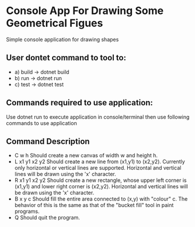 # Console App For Drawing Some Geometrical Figues
Simple console application for drawing shapes

## User dontet command to tool to:
* a) build -> dotnet build
* b) run -> dotnet run
* c) test -> dotnet test

## Commands required to use application:

Use dotnet run to execute application in console/terminal
then use following commands to use application

## Command 		Description
* C w h           Should create a new canvas of width w and height h.
* L x1 y1 x2 y2   Should create a new line from (x1,y1) to (x2,y2). Currently only
                horizontal or vertical lines are supported. Horizontal and vertical lines
                will be drawn using the 'x' character.
* R x1 y1 x2 y2   Should create a new rectangle, whose upper left corner is (x1,y1) and
                lower right corner is (x2,y2). Horizontal and vertical lines will be drawn
                using the 'x' character.
* B x y c         Should fill the entire area connected to (x,y) with "colour" c. The
                behavior of this is the same as that of the "bucket fill" tool in paint
                programs.
* Q               Should quit the program.


